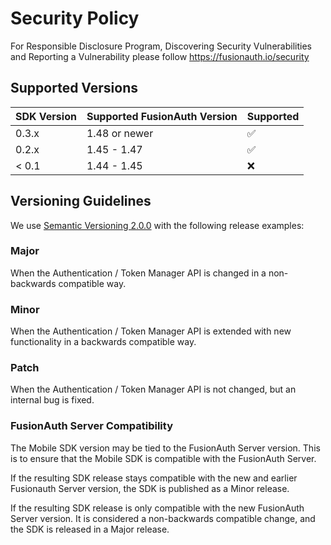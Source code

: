 # Security Policy

For Responsible Disclosure Program, Discovering Security Vulnerabilities
 and Reporting a Vulnerability please follow https://fusionauth.io/security

## Supported Versions

| SDK Version | Supported FusionAuth Version | Supported          |
|-------------|------------------------------|--------------------|
| 0.3.x       | 1.48 or newer                | :white_check_mark: |
| 0.2.x       | 1.45 - 1.47                  | :white_check_mark: |
| \< 0.1      | 1.44 - 1.45                  | :x:                |

## Versioning Guidelines

We use [Semantic Versioning 2.0.0](https://semver.org/) with the following release examples:

### Major

When the Authentication / Token Manager API is changed in a non-backwards compatible way.

### Minor

When the Authentication / Token Manager API is extended with new functionality in a backwards compatible way.

### Patch

When the Authentication / Token Manager API is not changed, but an internal bug is fixed.

### FusionAuth Server Compatibility

The Mobile SDK version may be tied to the FusionAuth Server version. This is to ensure that the Mobile SDK is compatible with the FusionAuth Server. 

If the resulting SDK release stays compatible with the new and earlier Fusionauth Server version, the SDK is published as a Minor release. 

If the resulting SDK release is only compatible with the new FusionAuth Server version. It is considered a non-backwards compatible change, and the SDK is released in a Major release.